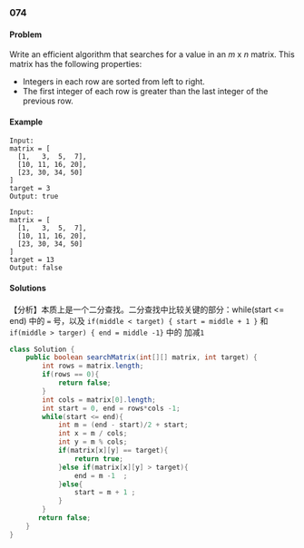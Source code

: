 ### 074

#### Problem

Write an efficient algorithm that searches for a value in an *m* x *n* matrix. This matrix has the following properties:

- Integers in each row are sorted from left to right.
- The first integer of each row is greater than the last integer of the previous row.



#### Example

```
Input:
matrix = [
  [1,   3,  5,  7],
  [10, 11, 16, 20],
  [23, 30, 34, 50]
]
target = 3
Output: true
```

```
Input:
matrix = [
  [1,   3,  5,  7],
  [10, 11, 16, 20],
  [23, 30, 34, 50]
]
target = 13
Output: false
```



#### Solutions

【分析】本质上是一个二分查找。二分查找中比较关键的部分：while(start <= end) 中的 `=` 号，以及 `if(middle < target) { start = middle + 1 }` 和 `if(middle > targer) { end = middle -1}` 中的 加减`1`

```java
class Solution {
    public boolean searchMatrix(int[][] matrix, int target) {
        int rows = matrix.length;
        if(rows == 0){
            return false;
        }
        int cols = matrix[0].length;
        int start = 0, end = rows*cols -1;
        while(start <= end){
            int m = (end - start)/2 + start;
            int x = m / cols;
            int y = m % cols;
            if(matrix[x][y] == target){
                return true;
            }else if(matrix[x][y] > target){
                end = m -1  ;
            }else{
                start = m + 1 ;
            }
        }
       return false;
    }
}
```

